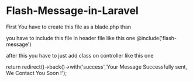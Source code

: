 # Flash-Message-in-Laravel


First You have to create this file as a blade.php than

you have to include this file in header file
like this one
@include('flash-message')


after this you have to just add class on controller like this one

return redirect()->back()->with('success','Your Message Successfully sent, We Contact You Soon !');

